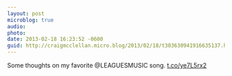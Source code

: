 ```yaml
---
layout: post
microblog: true
audio: 
photo: 
date: 2013-02-18 16:23:52 -0600
guid: http://craigmcclellan.micro.blog/2013/02/18/t303630941916635137.html
---
```

Some thoughts on my favorite @LEAGUESMUSIC song. [t.co/ye7L5rx2](http://t.co/ye7L5rx2)
